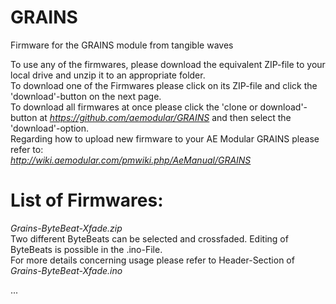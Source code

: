 # GRAINS
Firmware for the GRAINS module from tangible waves

To use any of the firmwares, please download the equivalent ZIP-file to your local drive and unzip it to an appropriate folder.  
To download one of the Firmwares please click on its ZIP-file and click the 'download'-button on the next page.   
To download all firmwares at once please click the 'clone or download'-button at *https://github.com/aemodular/GRAINS* and then select the 'download'-option.  
Regarding how to upload new firmware to your AE Modular GRAINS please refer to:    
*http://wiki.aemodular.com/pmwiki.php/AeManual/GRAINS*

List of Firmwares:
==================
*Grains-ByteBeat-Xfade.zip*                                                                 
Two different ByteBeats can be selected and crossfaded. Editing of ByteBeats is possible in the .ino-File.   
For more details concerning usage please refer to Header-Section of *Grains-ByteBeat-Xfade.ino*

...
